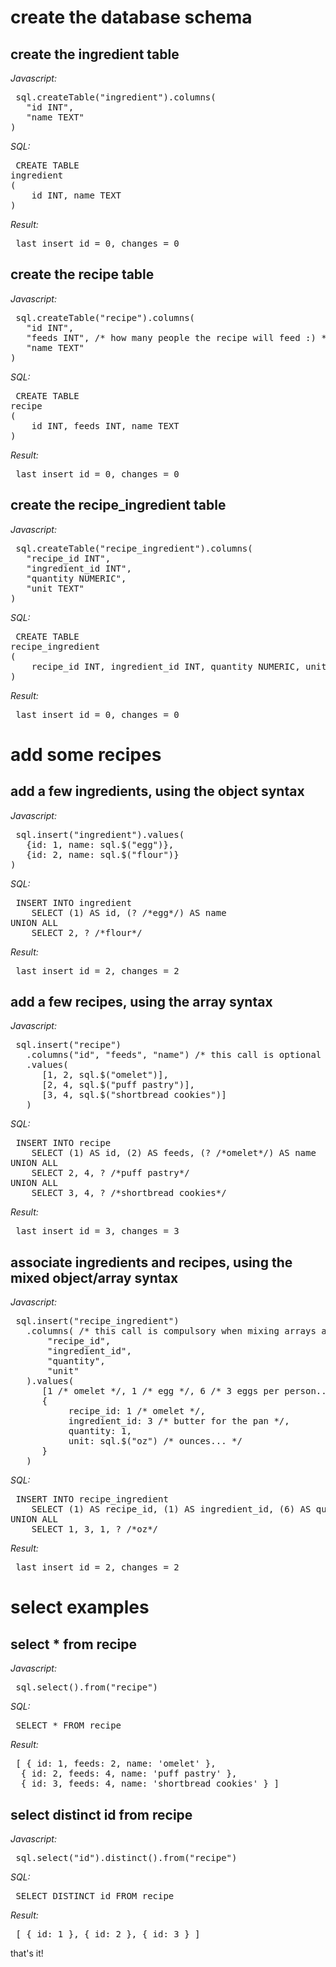 

# create the database schema




## create the ingredient table




_Javascript:_


<pre> sql.createTable("ingredient").columns(
   "id INT",
   "name TEXT"
) </pre>




_SQL:_
<pre> CREATE TABLE
ingredient
(
	id INT, name TEXT
) </pre>


_Result:_


<pre> last insert id = 0, changes = 0 </pre>




## create the recipe table




_Javascript:_


<pre> sql.createTable("recipe").columns(
   "id INT",
   "feeds INT", /* how many people the recipe will feed :) */
   "name TEXT"
) </pre>




_SQL:_
<pre> CREATE TABLE
recipe
(
	id INT, feeds INT, name TEXT
) </pre>


_Result:_


<pre> last insert id = 0, changes = 0 </pre>




## create the recipe_ingredient table




_Javascript:_


<pre> sql.createTable("recipe_ingredient").columns(
   "recipe_id INT",
   "ingredient_id INT",
   "quantity NUMERIC",
   "unit TEXT"
) </pre>




_SQL:_
<pre> CREATE TABLE
recipe_ingredient
(
	recipe_id INT, ingredient_id INT, quantity NUMERIC, unit TEXT
) </pre>


_Result:_


<pre> last insert id = 0, changes = 0 </pre>




# add some recipes




## add a few ingredients, using the object syntax




_Javascript:_


<pre> sql.insert("ingredient").values(
   {id: 1, name: sql.$("egg")},
   {id: 2, name: sql.$("flour")}
) </pre>




_SQL:_
<pre> INSERT INTO ingredient
	SELECT (1) AS id, (? /*egg*/) AS name
UNION ALL
	SELECT 2, ? /*flour*/ </pre>


_Result:_


<pre> last insert id = 2, changes = 2 </pre>




## add a few recipes, using the array syntax




_Javascript:_


<pre> sql.insert("recipe")
   .columns("id", "feeds", "name") /* this call is optional */
   .values(
      [1, 2, sql.$("omelet")],
      [2, 4, sql.$("puff pastry")],
      [3, 4, sql.$("shortbread cookies")]
   ) </pre>




_SQL:_
<pre> INSERT INTO recipe
	SELECT (1) AS id, (2) AS feeds, (? /*omelet*/) AS name
UNION ALL
	SELECT 2, 4, ? /*puff pastry*/
UNION ALL
	SELECT 3, 4, ? /*shortbread cookies*/ </pre>


_Result:_


<pre> last insert id = 3, changes = 3 </pre>




## associate ingredients and recipes, using the mixed object/array syntax




_Javascript:_


<pre> sql.insert("recipe_ingredient")
   .columns( /* this call is compulsory when mixing arrays and objects */
       "recipe_id",
       "ingredient_id",
       "quantity",
       "unit"
   ).values(
      [1 /* omelet */, 1 /* egg */, 6 /* 3 eggs per person... */, sql.null()],
      {
           recipe_id: 1 /* omelet */,
           ingredient_id: 3 /* butter for the pan */,
           quantity: 1,
           unit: sql.$("oz") /* ounces... */
      }
   ) </pre>




_SQL:_
<pre> INSERT INTO recipe_ingredient
	SELECT (1) AS recipe_id, (1) AS ingredient_id, (6) AS quantity, (NULL) AS unit
UNION ALL
	SELECT 1, 3, 1, ? /*oz*/ </pre>


_Result:_


<pre> last insert id = 2, changes = 2 </pre>




# select examples




## select * from recipe




_Javascript:_


<pre> sql.select().from("recipe") </pre>




_SQL:_



<pre> SELECT * FROM recipe  </pre>



_Result:_



<pre> [ { id: 1, feeds: 2, name: 'omelet' },
  { id: 2, feeds: 4, name: 'puff pastry' },
  { id: 3, feeds: 4, name: 'shortbread cookies' } ] </pre>





## select distinct id from recipe




_Javascript:_


<pre> sql.select("id").distinct().from("recipe") </pre>




_SQL:_



<pre> SELECT DISTINCT id FROM recipe  </pre>



_Result:_



<pre> [ { id: 1 }, { id: 2 }, { id: 3 } ] </pre>



that's it!
